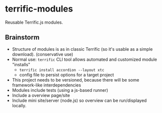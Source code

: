 terrific-modules
================

Reusable Terrific.js modules.

## Brainstorm

- Structure of modules is as in classic Terrific (so it's usable as a simple download). (conservative use)
- Normal use: `terrific` CLI tool allows automated and customized module "installs"
	- `terrific install accordion --layout xtc`
	- config file to persist options for a target project
- This project needs to be versioned, because there will be some framework-like interdependencies
- Modules include tests (using a js-based runner)
- Include a overview page/site
- Include mini site/server (node.js) so overview can be run/displayed locally.
